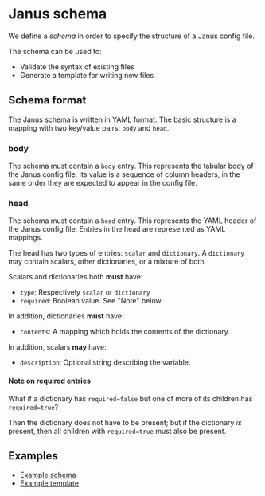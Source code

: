 Janus schema
============

We define a _schema_ in order to specify the structure of a Janus config file.

The schema can be used to:
- Validate the syntax of existing files
- Generate a template for writing new files

## Schema format

The Janus schema is written in YAML format. The basic structure is a mapping with two key/value pairs: `body` and `head`.

### body

The schema must contain a `body` entry. This represents the tabular body of the Janus config file. Its value is a sequence of column headers, in the same order they are expected to appear in the config file.

### head

The schema must contain a `head` entry. This represents the YAML header of the Janus config file. Entries in the head are represented as YAML mappings.

The head has two types of entries: `scalar` and `dictionary`. A `dictionary` may contain scalars, other dictionaries, or a mixture of both.

Scalars and dictionaries both **must** have:
- `type`: Respectively `scalar` or `dictionary`
- `required`: Boolean value. See "Note" below.

In addition, dictionaries **must** have:
- `contents`: A mapping which holds the contents of the dictionary.

In addition, scalars **may** have:
- `description`: Optional string describing the variable.

#### Note on required entries

What if a dictionary has `required=false` but one of more of its children has `required=true`?

Then the dictionary does not have to be present; but if the dictionary _is_ present, then all children with `required=true` must also be present.

## Examples

- [Example schema](../src/test/data/schema/schema1.yaml)
- [Example template](../src/test/data/schema/example_template.txt)
